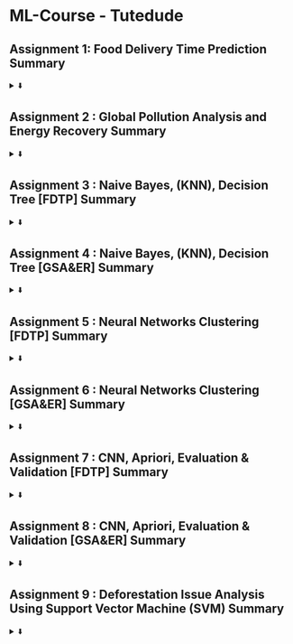 # ML-Course - Tutedude

## Assignment 1: Food Delivery Time Prediction Summary

<details>
<summary>⬇️</summary>
This assignment analyzed food delivery records using regression and classification. Ridge regression achieved low accuracy (R² = 0.02, MAE = 24.8, MSE = 890), indicating weak time prediction. Random Forest improved performance slightly (R² = 0.11, MAE = 21.5). Logistic regression for classification showed modest results (accuracy = 0.41, precision = 0.36, recall = 0.29, F1 = 0.32, ROC AUC = 0.38). Key predictors included distance, traffic, and weather. Findings highlight the need for better data quality, feature engineering, and balanced sampling to improve predictions and enhance delivery efficiency.

</details>

## Assignment 2 : Global Pollution Analysis and Energy Recovery Summary

<details>
<summary>⬇️</summary>
This global pollution analysis shows wide variation in air, water, and soil pollution across countries, with high levels in Equatorial Guinea, Congo, and Ukraine. Energy recovery is inconsistent and often unrelated to pollution severity, while pollution strongly correlates with industrial waste and CO₂ emissions. Linear regression performed poorly in predicting energy recovery (R² = -0.025, MSE = 24792.81, MAE = 142.11), whereas logistic regression classified pollution severity effectively (accuracy = 0.950, precision = 0.956, recall = 0.950, F1 = 0.949). Recommendations include waste-to-energy investment, stricter policies, renewable adoption, circular economy practices, public awareness, and stronger monitoring.
</details>



## Assignment 3 : Naive Bayes, (KNN), Decision Tree [FDTP] Summary

<details>
<summary>⬇️</summary>
Data preprocessing involved imputing missing values, label-encoding categorical features, normalizing continuous variables, and calculating Haversine distance, with a `Delayed` target created from median delivery time. Feature importance highlighted distance, delivery person experience, ratings, tip amount, and geospatial distance. Model evaluations showed Naive Bayes achieved perfect performance (accuracy, precision, recall, F1-score = 1.00), KNN performed poorly (accuracy = 0.48, precision = 0.50, recall = 0.43, F1 = 0.46), and Decision Tree performed strongly (accuracy = 0.98, precision = 1.00, recall = 0.95, F1 = 0.98). Naive Bayes is recommended for deployment due to simplicity and perfect metrics, with Decision Tree as an interpretable alternative, alongside operational improvements targeting high-distance deliveries and low-experience personnel.
</details>

## Assignment 4 : Naive Bayes, (KNN), Decision Tree [GSA&ER] Summary

<details>
<summary>⬇️</summary>
The dataset of 200 country-year records included air, water, and soil pollution indices, industrial/plastic waste, energy consumption, CO₂ emissions, and socio-economic indicators. A composite `Total_Pollution_Index` was created and countries were categorized into Low, Medium, and High pollution severity. Model evaluations showed Decision Tree achieved the highest performance (accuracy = 0.975, precision = 0.977, recall = 0.975, F1 = 0.975), KNN performed well (accuracy = 0.900, precision = 0.903, recall = 0.900, F1 = 0.901), while MultinomialNB lagged (accuracy = 0.575, precision = 0.605, recall = 0.575, F1 = 0.575). Feature importance highlighted `Total_Pollution_Index` as key, leading to recommendations for integrated pollution management, stricter air quality regulations, cross-sector collaboration, and continuous monitoring.
</details>



## Assignment 5 : Neural Networks Clustering [FDTP] Summary

<details>
<summary>⬇️</summary>
Data preprocessing included imputing missing values, calculating Haversine distances, deriving a `Rush_Hour` feature, one-hot encoding, and standardization. K-Means (k=3) and hierarchical clustering revealed distinct clusters with varying average delivery times, highlighting that distance, ratings, weather, traffic, and order priority significantly impact delivery. Supervised models classified orders as `Fast` or `Delayed`, with Neural Network achieving F1 = 0.439 and the improved Neural Network reaching F1 = 0.489, outperforming Logistic Regression (F1 = 0.439). Recommendations include targeting slow clusters, route optimization, resource allocation during rush hours, dynamic adjustments based on conditions, and continuous monitoring using clustering and model predictions.
</details>



## Assignment 6 : Neural Networks Clustering [GSA&ER] Summary

<details>
<summary>⬇️</summary>
This study analyzed pollution and energy data across countries using preprocessing, feature engineering, clustering, and supervised learning. KMeans and Agglomerative clustering grouped countries with similar profiles, showing cluster-wise energy recovery (e.g., KMeans Cluster 0: 276.99 GWh). Neural network regression performed poorly (initial R² = -1.15, MSE = 51,961.44, MAE = 190.35; improved R² = -1.32, MSE = 56,200.59, MAE = 193.05), while linear regression outperformed it (R² = -0.11, MSE = 26,799.65, MAE = 145.19), indicating linear relationships dominate. Recommendations include investing in renewable energy, stricter waste regulations, cluster-based policy interventions, regional cooperation, and continuous monitoring to improve energy recovery.
</details>



## Assignment 7 : CNN, Apriori, Evaluation & Validation [FDTP]  Summary

<details>
<summary>⬇️</summary>
This assignment predicted food delivery time using feature engineering and machine learning, comparing CNN and Logistic Regression. Preprocessing included missing value imputation, one-hot encoding, scaling, and creating features such as Haversine distance, Rush Hour, and Weather Impact. CNN achieved superior performance with accuracy = 0.78, precision = 0.77, recall = 0.75, F1-score = 0.76, and AUC ≈ 0.82, outperforming Logistic Regression (accuracy = 0.70, precision = 0.68, recall = 0.67, F1-score = 0.67, AUC ≈ 0.74). CNN effectively captured nonlinear relationships, making it the recommended model, while Logistic Regression served as a stable baseline.
</details>



## Assignment 8 : CNN, Apriori, Evaluation & Validation [GSA&ER] Summary

<details>
<summary>⬇️</summary>
This assignment applied data preprocessing, feature engineering, and Apriori association rule mining to analyze pollution severity and energy recovery, with categorical features encoded and numerical features normalized. Frequent itemsets and rules showed moderate support (0.1–0.5), confidence, and lift (>1.0), indicating meaningful associations. High pollution regions often co-occurred with medium/high energy recovery. CNNs were discussed for delivery prediction, offering high accuracy (~0.78) but lower interpretability, whereas Apriori provided explicit, interpretable rules. Recommendations include targeted interventions in high-pollution areas, adopting efficient energy recovery technologies, policy prioritization using rule metrics, continuous monitoring, and integrating deep learning and rule-based insights for holistic environmental and logistics strategies.
</details>



## Assignment 9 : Deforestation Issue Analysis Using Support Vector Machine (SVM) Summary

<details>
<summary>⬇️</summary>
This analysis investigated deforestation drivers using country-level data, highlighting corruption as the dominant predictor. Data preprocessing included dropping missing values, one-hot encoding categorical features, and scaling numerical variables. Feature selection identified the top 10 corruption index categories, while SVR (poly kernel, C=100, degree=2) achieved limited predictive performance (Training R² = 0.0586, Test R² = -0.3673, MAE = 0.8014, RMSE = 0.9422, CV R² = [-0.00098, -0.17788, -0.02373, -0.15280, -0.04321]). High corruption levels strongly correlate with forest loss, suggesting interventions should focus on governance, stricter policies, sustainable development, international support, and public awareness.
</details>